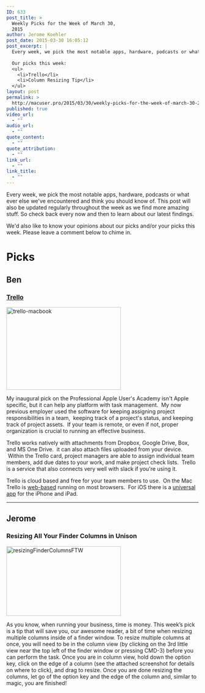 ```yaml
---
ID: 633
post_title: >
  Weekly Picks for the Week of March 30,
  2015
author: Jerome Koehler
post_date: 2015-03-30 16:05:12
post_excerpt: |
  Every week, we pick the most notable apps, hardware, podcasts or what ever else we've encountered and think you should know of. This post will also be updated regularly throughout the week as we find more amazing stuff. So check back every now and then to learn about our latest findings.
  
  Our picks this week:
  <ul>
  	<li>Trello</li>
  	<li>Column Resizing Tip</li>
  </ul>
layout: post
permalink: >
  http://macuser.pro/2015/03/30/weekly-picks-for-the-week-of-march-30-2015/
published: true
video_url:
  - ""
audio_url:
  - ""
quote_content:
  - ""
quote_attribution:
  - ""
link_url:
  - ""
link_title:
  - ""
---
```

Every week, we pick the most notable apps, hardware, podcasts or what ever else we've encountered and think you should know of. This post will also be updated regularly throughout the week as we find more amazing stuff. So check back every now and then to learn about our latest findings.

We'd also like to know your opinions about our picks and/or your picks this week. Please leave a comment below to chime in.

# Picks

## Ben
### [Trello][1]

<a href="http://macuser.pro/wp-content/uploads/2015/03/trello-macbook.jpg"><img class="alignnone size-medium wp-image-638" src="http://macuser.pro/wp-content/uploads/2015/03/trello-macbook-300x216.jpg" alt="trello-macbook" width="300" height="216" /></a>

My inaugural pick on the Professional Apple User's Academy isn't Apple specific, but it can help any platform with task management.  My now previous employer used the software for keeping assigning project responsibilities in a team,  keeping track of a project's status, and keeping track of project assets.  If your team is remote, or even if not, proper organization is crucial to running an effective business.

Trello works natively with attachments from Dropbox, Google Drive, Box, and MS One Drive.  it can also attach files uploaded from your device.  Within the Trello card, project managers are able to assign individual team members, add due dates to your work, and make project check lists.  Trello is a service that also connects very well with slack if you're using it.

Trello is cloud based and free for your team members to use.  On the Mac Trello is <a href="http://www.trello.com">web-based</a> running on most browsers.  For iOS there is a <a href="https://itunes.apple.com/app/trello-organize-anything/id461504587">universal app</a> for the iPhone and iPad.

***

## Jerome
### Resizing All Your Finder Columns in Unison

<a href="http://macuser.pro/wp-content/uploads/2015/04/Screen_Shot_2015-04-05_at_1_46_04_PM.png"><img src="http://macuser.pro/wp-content/uploads/2015/04/Screen_Shot_2015-04-05_at_1_46_04_PM-300x182.png" alt="resizingFinderColumnsFTW" width="300" height="182" class="alignnone size-medium wp-image-650" /></a>

As you know, when running your business, time is money.  This week’s pick is a tip that will save you, our awesome reader, a bit of time when resizing multiple columns inside of a finder window.  To resize multiple columns at once, you will need to be in the column view (by clicking on the 3rd little view near the top left of the finder window or pressing CMD-3) before you can perform the task.  Once you are in column view, hold down the option key, click on the edge of a column (see the attached screenshot for details on where to click), and drag to resize.  Once you are done resizing the columns, let go of the option key and the edge of the column and, similar to magic, you are finished!



[1]: https://trello.com "Trello's website"